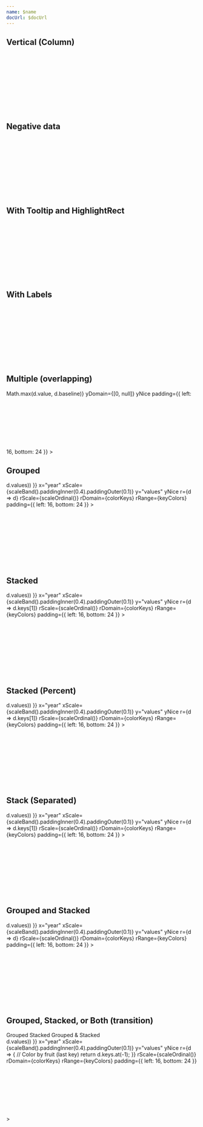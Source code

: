 ```yaml
---
name: $name
docUrl: $docUrl
---
```


<script lang="ts">
	import { cubicInOut } from 'svelte/easing';
	import { scaleBand, scaleOrdinal } from 'd3-scale';
	import { format } from 'date-fns';
	import { extent } from 'd3-array';
	import { stackOffsetExpand } from 'd3-shape';

	import { Field, ToggleGroup, ToggleOption } from 'svelte-ux';
	import { formatDate, PeriodType } from 'svelte-ux/utils/date';
	import { formatNumberAsStyle } from 'svelte-ux/utils/number';

	import Chart, { Svg } from '$lib/components/Chart.svelte';
	import AxisX from '$lib/components/AxisX.svelte';
	import AxisY from '$lib/components/AxisY.svelte';
	import Baseline from '$lib/components/Baseline.svelte';
	import Bars from '$lib/components/Bars.svelte';
	import HighlightRect from '$lib/components/HighlightRect.svelte';
	import Labels from '$lib/components/Labels.svelte';
	import Tooltip from '$lib/components/Tooltip.svelte';
	import TooltipContainer from '$lib/components/TooltipContainer.svelte';
	import TooltipItem from '$lib/components/TooltipItem.svelte';

	import Preview from '$lib/docs/Preview.svelte';
	import { createStackData, stackOffsetSeparated } from '$lib/utils/stack';
	import { createDateSeries, longData } from '$lib/utils/genData';

	const data = createDateSeries({ min: 20, max: 100, value: 'integer', keys: ['value', 'baseline'] });
	const negativeData = createDateSeries({ min: -20, max: 50, value: 'integer' });

	const groupedData = createStackData(longData, { xKey: 'year', groupBy: 'fruit' })
	const stackedData = createStackData(longData, { xKey: 'year', stackBy: 'fruit' })
	const groupedStackedData = createStackData(longData, { xKey: 'year', groupBy: 'basket', stackBy: 'fruit' })
	const stackedPercentData = createStackData(longData, { xKey: 'year', stackBy: 'fruit', offset: stackOffsetExpand })
	const stackedSeperatedData = createStackData(longData, { xKey: 'year', stackBy: 'fruit', offset: stackOffsetSeparated })

	const colorKeys = [...new Set(longData.map(x => x.fruit))]
	const keyColors = ['var(--color-blue-500)', 'var(--color-green-500)', 'var(--color-purple-500)', 'var(--color-orange-500)'];

	let transitionChartMode = "group"
	$: transitionChart = transitionChartMode === 'group' ? {
		groupBy: 'fruit',
		stackBy: undefined
	} : transitionChartMode === 'stack' ? {
		groupBy: undefined,
		stackBy: 'fruit'
	} : transitionChartMode === 'groupStack' ? {
		groupBy: 'basket',
		stackBy: 'fruit'
	} : {
		groupBy: undefined,
		stackBy: undefined
	}
	$: transitionData = createStackData(longData, { xKey: 'year', groupBy: transitionChart.groupBy, stackBy: transitionChart.stackBy })
	// $: console.log({ transitionData })
</script>

## Vertical (Column)

<Preview>
	<div class="h-[300px] p-4 border rounded">
		<Chart
			{data}
			x="date"
			xScale={scaleBand().padding(0.4)}
			y="value"
			yDomain={[0, null]}
			yNice
			padding={{ left: 16, bottom: 24 }}
		>
			<Svg>
				<AxisY gridlines />
				<AxisX formatTick={(d) => formatDate(d, PeriodType.Day, 'short')} />
				<Baseline x y />
				<Bars radius={4} strokeWidth={1} />
			</Svg>
		</Chart>
	</div>
</Preview>

<!--
## Horizontal (Bar)

<Preview>
	<div class="h-[300px] p-4 border rounded">
		<Chart
			{data}
			x="value"
			xDomain={[0, null]}
			xNice
			y="date"
			yScale={scaleBand().padding(0.4)}
			padding={{ left: 16, bottom: 24 }}
		>
			<Svg>
				<AxisY gridlines />
				<AxisX formatTick={(d) => formatDate(d, PeriodType.Day, 'short')} />
				<Baseline x y />
				<Bars radius={4} strokeWidth={1} />
			</Svg>
		</Chart>
	</div>
</Preview>
-->

## Negative data

<Preview>
	<div class="h-[300px] p-4 border rounded">
		<Chart
			data={negativeData}
			x="date"
			xScale={scaleBand().padding(0.4)}
			y="value"
			yNice
			padding={{ left: 16, bottom: 24 }}
		>
			<Svg>
				<AxisY gridlines />
				<AxisX formatTick={(d) => formatDate(d, PeriodType.Day, 'short')} />
				<Baseline x y />
				<Bars radius={4} strokeWidth={1} />
			</Svg>
		</Chart>
	</div>
</Preview>

## With Tooltip and HighlightRect

<Preview>
	<div class="h-[300px] p-4 border rounded">
		<Chart
			{data}
			x="date"
			xScale={scaleBand().padding(0.4)}
			y="value"
			yDomain={[0, null]}
			yNice
			padding={{ left: 16, bottom: 24 }}
		>
			<Svg>
				<AxisY gridlines />
				<AxisX formatTick={(d) => formatDate(d, PeriodType.Day, 'short')} />
				<Baseline x y />
				<Bars radius={4} strokeWidth={1} />
			</Svg>
			<Tooltip let:data>
				<TooltipContainer header={format(data.date, 'eee, MMMM do')}>
					<TooltipItem label="value" value={formatNumberAsStyle(data.value, 'integer')} />
				</TooltipContainer>
				<g slot="highlight">
					<HighlightRect />
				</g>
			</Tooltip>
    	</Chart>
    </div>
</Preview>

## With Labels

<Preview>
	<div class="h-[300px] p-4 border rounded">
		<Chart
			{data}
			x="date"
			xScale={scaleBand().padding(0.4)}
			y="value"
			yDomain={[0, null]}
			yNice
			padding={{ left: 16, bottom: 24 }}
		>
			<Svg>
				<AxisY gridlines />
				<AxisX formatTick={(d) => formatDate(d, PeriodType.Day, 'short')} />
				<Baseline x y />
				<Bars radius={4} strokeWidth={1} />
				<Labels />
			</Svg>
		</Chart>
	</div>
</Preview>

## Multiple (overlapping)

<Preview>
	<div class="h-[300px] p-4 border rounded">
		<Chart
			{data}
			x="date"
			xScale={scaleBand().padding(0.4)}
			y={d => Math.max(d.value, d.baseline)}
			yDomain={[0, null]}
			yNice
			padding={{ left: 16, bottom: 24 }}
		>
			<Svg>
				<AxisY gridlines />
				<AxisX formatTick={(d) => formatDate(d, PeriodType.Day, 'short')} />
				<Baseline x y />
				<Bars y="baseline" radius={4} strokeWidth={1} color="#ddd" />
				<Bars y="value" radius={4} strokeWidth={1} widthOffset={-16} />
			</Svg>
			<Tooltip let:data>
				<TooltipContainer header={format(data.date, 'eee, MMMM do')}>
					<TooltipItem label="value" value={formatNumberAsStyle(data.value, 'integer')} />
					<TooltipItem label="baseline" value={formatNumberAsStyle(data.baseline, 'integer')} />
				</TooltipContainer>
				<g slot="highlight">
					<HighlightRect />
				</g>
			</Tooltip>
		</Chart>
	</div>
</Preview>

## Grouped

<Preview>
	<div class="h-[300px] p-4 border rounded">
		<Chart
			data={groupedData}
			flatData={longData}
			extents={{
				y: extent(groupedData.flatMap(d => d.values))
			}}
			x="year"
			xScale={scaleBand().paddingInner(0.4).paddingOuter(0.1)}
			y="values"
			yNice
			r={d => d}
			rScale={scaleOrdinal()}
			rDomain={colorKeys}
			rRange={keyColors}
			padding={{ left: 16, bottom: 24 }}
		>
			<Svg>
				<AxisY gridlines />
				<AxisX />
				<Baseline x y />
				<Bars groupBy="fruit" getKey={item => item.keys.join('-')} radius={4} strokeWidth={1} />
			</Svg>
		</Chart>
	</div>
</Preview>

## Stacked

<Preview>
	<div class="h-[300px] p-4 border rounded">
		<Chart
			data={stackedData}
			extents={{
				y: extent(stackedData.flatMap(d => d.values))
			}}
			x="year"
			xScale={scaleBand().paddingInner(0.4).paddingOuter(0.1)}
			y="values"
			yNice
			r={d => d.keys[1]}
			rScale={scaleOrdinal()}
			rDomain={colorKeys}
			rRange={keyColors}
			padding={{ left: 16, bottom: 24 }}
		>
			<Svg>
				<AxisY gridlines />
				<AxisX />
				<Baseline x y />
				<Bars getKey={item => item.keys.join('-')} radius={4} strokeWidth={1} />
			</Svg>
		</Chart>
	</div>
</Preview>

## Stacked (Percent)

<Preview>
	<div class="h-[300px] p-4 border rounded">
		<Chart
			data={stackedPercentData}
			extents={{
				y: extent(stackedPercentData.flatMap(d => d.values))
			}}
			x="year"
			xScale={scaleBand().paddingInner(0.4).paddingOuter(0.1)}
			y="values"
			yNice
			r={d => d.keys[1]}
			rScale={scaleOrdinal()}
			rDomain={colorKeys}
			rRange={keyColors}
			padding={{ left: 16, bottom: 24 }}
		>
			<Svg>
				<AxisY gridlines formatTick={d => formatNumberAsStyle(d, 'percentRound')} />
				<AxisX />
				<Baseline x y />
				<Bars getKey={item => item.keys.join('-')} radius={4} strokeWidth={1} />
			</Svg>
		</Chart>
	</div>
</Preview>

## Stack (Separated)

<Preview>
	<div class="h-[300px] p-4 border rounded">
		<Chart
			data={stackedSeperatedData}
			extents={{
				y: extent(stackedSeperatedData.flatMap(d => d.values))
			}}
			x="year"
			xScale={scaleBand().paddingInner(0.4).paddingOuter(0.1)}
			y="values"
			yNice
			r={d => d.keys[1]}
			rScale={scaleOrdinal()}
			rDomain={colorKeys}
			rRange={keyColors}
			padding={{ left: 16, bottom: 24 }}
		>
			<Svg>
				<AxisY gridlines />
				<AxisX />
				<Baseline x y />
				<Bars getKey={item => item.keys.join('-')} radius={4} strokeWidth={1} />
			</Svg>
		</Chart>
	</div>
</Preview>

## Grouped and Stacked

<Preview>
	<div class="h-[300px] p-4 border rounded">
		<Chart
			data={groupedStackedData}
			flatData={longData}
			extents={{
				y: extent(groupedStackedData.flatMap(d => d.values))
			}}
			x="year"
			xScale={scaleBand().paddingInner(0.4).paddingOuter(0.1)}
			y="values"
			yNice
			r={d => d}
			rScale={scaleOrdinal()}
			rDomain={colorKeys}
			rRange={keyColors}
			padding={{ left: 16, bottom: 24 }}
		>
			<Svg>
				<AxisY gridlines />
				<AxisX />
				<Baseline x y />
				<Bars groupBy="basket" getKey={item => item.keys.join('-')} radius={4} strokeWidth={1} />
			</Svg>
		</Chart>
	</div>
</Preview>

## Grouped, Stacked, or Both (transition)

<div class="grid grid-cols-[1fr,1fr] gap-2 mb-2">
	<Field label="Mode">
		<ToggleGroup bind:value={transitionChartMode} contained classes={{ root: 'w-full', options: 'w-full' }}>
			<ToggleOption value="group">Grouped</ToggleOption>
			<ToggleOption value="stack">Stacked</ToggleOption>
			<ToggleOption value="groupStack">Grouped & Stacked</ToggleOption>
		</ToggleGroup>
	</Field>
</div>

<Preview>
	<div class="h-[300px] p-4 border rounded">
	<!-- Always use stackedData for extents for consistent scale -->
		<Chart
			data={transitionData}
			extents={{
				y: extent(stackedData.flatMap(d => d.values))
			}}
			x="year"
			xScale={scaleBand().paddingInner(0.4).paddingOuter(0.1)}
			y="values"
			yNice
			r={d => {
				// Color by fruit (last key)
				return d.keys.at(-1);
			}}
			rScale={scaleOrdinal()}
			rDomain={colorKeys}
			rRange={keyColors}
			padding={{ left: 16, bottom: 24 }}
		>
			<Svg>
				<AxisY gridlines />
				<AxisX />
				<Baseline x y />
				<Bars
					groupBy={transitionChart.groupBy}
					getKey={item => item.keys.at(0) + '-' + item.keys.at(-1)}
					radius={4}
					strokeWidth={1}
					tweened={{
						x: { easing: cubicInOut, delay: transitionChart.groupBy ? 0: 300 },
						y: { easing: cubicInOut, delay: transitionChart.groupBy ? 300 : 0 },
						width: { easing: cubicInOut, delay: transitionChart.groupBy ? 0 : 300 },
						height: { easing: cubicInOut, delay: transitionChart.groupBy ? 300 : 0 },
					}}
				/>
			</Svg>
		</Chart>
	</div>
</Preview>
